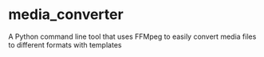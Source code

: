 # media_converter
A Python command line tool that uses FFMpeg to easily convert media files to different formats with templates
